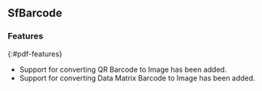 ## SfBarcode

### Features
{:#pdf-features}

* Support for converting QR Barcode to Image has been added.
* Support for converting Data Matrix Barcode to Image has been added.